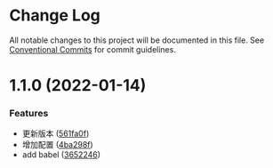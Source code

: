 # Change Log

All notable changes to this project will be documented in this file.
See [Conventional Commits](https://conventionalcommits.org) for commit guidelines.

# 1.1.0 (2022-01-14)


### Features

* 更新版本 ([561fa0f](https://github.com/frorz1/lerna-pnpm/commit/561fa0fda7f7e94b2096271ba5906d01af2a9abe))
* 增加配置 ([4ba298f](https://github.com/frorz1/lerna-pnpm/commit/4ba298f6b7fa3feb851e71a950cb71924fc1c340))
* add babel ([3652246](https://github.com/frorz1/lerna-pnpm/commit/36522463981acf82c286032e5671a2f924fa93c5))
